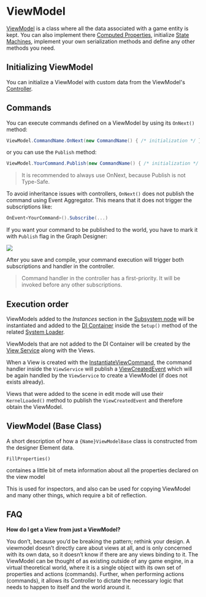 # ViewModel

[ViewModel](viewmodel.md) is a class where all the data associated with a game entity is kept. You can also implement there [Computed Properties](nodes/computed-property-node.md), initialize [State Machines](nodes/reactive-state-machine-node.md), implement your own serialization methods and define any other methods you need.

## Initializing ViewModel

You can initialize a ViewModel with custom data from the ViewModel's [Controller](controller.md).

## Commands

You can execute commands defined on a ViewModel by using its `OnNext()` method:

```csharp
ViewModel.CommandName.OnNext(new CommandName() { /* initialization */ })
```

or you can use the `Publish` method:

```csharp
ViewModel.YourCommand.Publish(new CommandName() { /* initialization */ } )
```

> It is recommended to always use OnNext, because Publish is not Type-Safe.

To avoid inheritance issues with controllers, `OnNext()` does not publish the command using Event Aggregator. This means that it does not trigger the subscriptions like:

```csharp
OnEvent<YourCommand>().Subscribe(...)
```

If you want your command to be published to the world, you have to mark it with `Publish` flag in the Graph Designer:

![](http://i.imgur.com/CuAou2A.png)

After you save and compile, your command execution will trigger both subscriptions and handler in the controller.

> Command handler in the controller has a first-priority. It will be invoked before any other subscriptions.

## Execution order

ViewModels added to the _Instances_ section in the [Subsystem node](nodes/subsystem-node.md) will be instantiated and added to the [DI Container](di-ioc-container.md) inside the `Setup()` method of the related [System Loader](system-loaders.md).

ViewModels that are not added to the DI Container will be created by the [View Service](view-service.md) along with the Views.

When a View is created with the [InstantiateViewCommand](classes/instantiateviewcommand.md), the command handler inside the `ViewService` will publish a [ViewCreatedEvent](classes/viewcreatedevent.md) which will be again handled by the `ViewService` to create a ViewModel (if does not exists already).

Views that were added to the scene in edit mode will use their `KernelLoaded()` method to publish the `ViewCreatedEvent` and therefore obtain the ViewModel.

## ViewModel (Base Class)

A short description of how a `{Name}ViewModelBase` class is constructed from the designer Element data.

`FillProperties()`

containes a little bit of meta information about all the properties declared on the view model

This is used for inspectors, and also can be used for copying ViewModel and many other things, which require a bit of reflection.

## FAQ

**How do I get a View from just a ViewModel?**

 You don’t, because you’d be breaking the pattern; rethink your design.
 A viewmodel doesn’t directly care about views at all, and is only concerned with its own data, so it doesn’t know if there are any views binding to it. The ViewModel can be thought of as existing outside of any game engine, in a virtual theoretical world, where it is a single object with its own set of properties and actions (commands). Further, when performing actions (commands), it allows its Controller to dictate the necessary logic that needs to happen to itself and the world around it.
